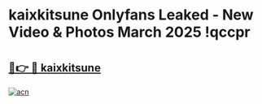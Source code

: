 # kaixkitsune Onlyfans Leaked - New Video & Photos March 2025 !qccpr

# <h2><a href="https://s8klf6.iuczelnia.edu.pl?title=kaixkitsune&ref=qccpr">🔗👉 🔴 kaixkitsune</a></h2>

[![acn](https://github.com/user-attachments/assets/0f9c940e-d8b0-45ae-aac7-cd30a18b3e1c)](https://s8klf6.iuczelnia.edu.pl?title=kaixkitsune&ref=qccpr)

